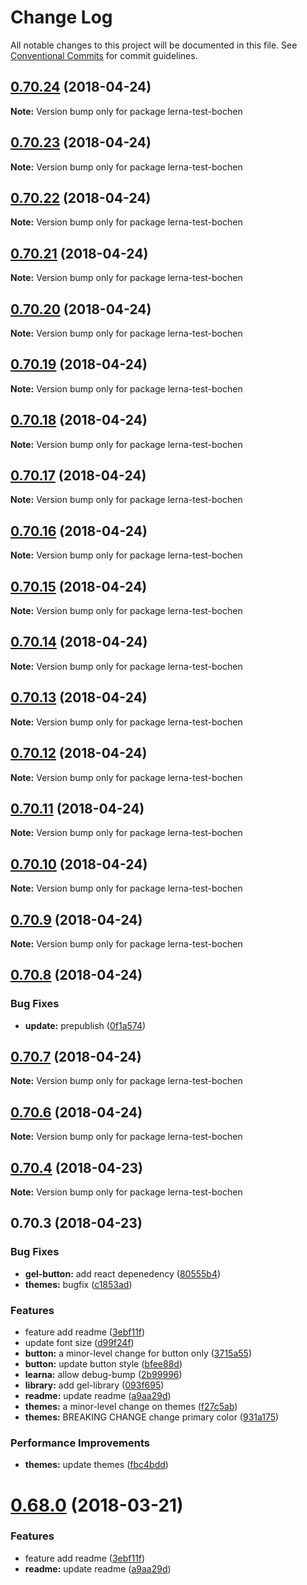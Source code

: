 # Change Log

All notable changes to this project will be documented in this file.
See [Conventional Commits](https://conventionalcommits.org) for commit guidelines.

<a name="0.70.24"></a>
## [0.70.24](https://github.com/bochen2014/lerna-muckaround/compare/v0.70.23...v0.70.24) (2018-04-24)

**Note:** Version bump only for package lerna-test-bochen





<a name="0.70.23"></a>
## [0.70.23](https://github.com/bochen2014/lerna-muckaround/compare/v0.70.22...v0.70.23) (2018-04-24)

**Note:** Version bump only for package lerna-test-bochen





<a name="0.70.22"></a>
## [0.70.22](https://github.com/bochen2014/lerna-muckaround/compare/v0.70.21...v0.70.22) (2018-04-24)

**Note:** Version bump only for package lerna-test-bochen





<a name="0.70.21"></a>
## [0.70.21](https://github.com/bochen2014/lerna-muckaround/compare/v0.70.20...v0.70.21) (2018-04-24)

**Note:** Version bump only for package lerna-test-bochen





<a name="0.70.20"></a>
## [0.70.20](https://github.com/bochen2014/lerna-muckaround/compare/v0.70.19...v0.70.20) (2018-04-24)

**Note:** Version bump only for package lerna-test-bochen





<a name="0.70.19"></a>
## [0.70.19](https://github.com/bochen2014/lerna-muckaround/compare/v0.70.18...v0.70.19) (2018-04-24)

**Note:** Version bump only for package lerna-test-bochen





<a name="0.70.18"></a>
## [0.70.18](https://github.com/bochen2014/lerna-muckaround/compare/v0.70.17...v0.70.18) (2018-04-24)

**Note:** Version bump only for package lerna-test-bochen





<a name="0.70.17"></a>
## [0.70.17](https://github.com/bochen2014/lerna-muckaround/compare/v0.70.16...v0.70.17) (2018-04-24)

**Note:** Version bump only for package lerna-test-bochen





<a name="0.70.16"></a>
## [0.70.16](https://github.com/bochen2014/lerna-muckaround/compare/v0.70.15...v0.70.16) (2018-04-24)

**Note:** Version bump only for package lerna-test-bochen





<a name="0.70.15"></a>
## [0.70.15](https://github.com/bochen2014/lerna-muckaround/compare/v0.70.14...v0.70.15) (2018-04-24)

**Note:** Version bump only for package lerna-test-bochen





<a name="0.70.14"></a>
## [0.70.14](https://github.com/bochen2014/lerna-muckaround/compare/v0.70.13...v0.70.14) (2018-04-24)

**Note:** Version bump only for package lerna-test-bochen





<a name="0.70.13"></a>
## [0.70.13](https://github.com/bochen2014/lerna-muckaround/compare/v0.70.12...v0.70.13) (2018-04-24)

**Note:** Version bump only for package lerna-test-bochen





<a name="0.70.12"></a>
## [0.70.12](https://github.com/bochen2014/lerna-muckaround/compare/v0.70.11...v0.70.12) (2018-04-24)




**Note:** Version bump only for package lerna-test-bochen

<a name="0.70.11"></a>
## [0.70.11](https://github.com/bochen2014/lerna-muckaround/compare/v0.70.10...v0.70.11) (2018-04-24)

**Note:** Version bump only for package lerna-test-bochen





<a name="0.70.10"></a>
## [0.70.10](https://github.com/bochen2014/lerna-muckaround/compare/v0.70.9...v0.70.10) (2018-04-24)

**Note:** Version bump only for package lerna-test-bochen





<a name="0.70.9"></a>
## [0.70.9](https://github.com/bochen2014/lerna-muckaround/compare/v0.70.8...v0.70.9) (2018-04-24)

**Note:** Version bump only for package lerna-test-bochen





<a name="0.70.8"></a>
## [0.70.8](https://github.com/bochen2014/lerna-muckaround/compare/v0.70.7...v0.70.8) (2018-04-24)


### Bug Fixes

* **update:** prepublish ([0f1a574](https://github.com/bochen2014/lerna-muckaround/commit/0f1a574))





<a name="0.70.7"></a>
## [0.70.7](https://github.com/bochen2014/lerna-muckaround/compare/v0.70.6...v0.70.7) (2018-04-24)

**Note:** Version bump only for package lerna-test-bochen





<a name="0.70.6"></a>
## [0.70.6](https://github.com/bochen2014/lerna-muckaround/compare/v0.70.5...v0.70.6) (2018-04-24)

**Note:** Version bump only for package lerna-test-bochen





<a name="0.70.4"></a>
## [0.70.4](https://github.com/bochen2014/lerna-muckaround/compare/v0.70.3...v0.70.4) (2018-04-23)




**Note:** Version bump only for package lerna-test-bochen

<a name="0.70.3"></a>
## 0.70.3 (2018-04-23)


### Bug Fixes

* **gel-button:** add react depenedency ([80555b4](https://github.com/bochen2014/lerna-muckaround/commit/80555b4))
* **themes:** bugfix ([c1853ad](https://github.com/bochen2014/lerna-muckaround/commit/c1853ad))


### Features

* feature add readme ([3ebf11f](https://github.com/bochen2014/lerna-muckaround/commit/3ebf11f))
* update font size ([d99f24f](https://github.com/bochen2014/lerna-muckaround/commit/d99f24f))
* **button:** a minor-level change for button only ([3715a55](https://github.com/bochen2014/lerna-muckaround/commit/3715a55))
* **button:** update button style ([bfee88d](https://github.com/bochen2014/lerna-muckaround/commit/bfee88d))
* **learna:** allow debug-bump ([2b99996](https://github.com/bochen2014/lerna-muckaround/commit/2b99996))
* **library:** add gel-library ([093f695](https://github.com/bochen2014/lerna-muckaround/commit/093f695))
* **readme:** update readme ([a9aa29d](https://github.com/bochen2014/lerna-muckaround/commit/a9aa29d))
* **themes:** a minor-level change on themes ([f27c5ab](https://github.com/bochen2014/lerna-muckaround/commit/f27c5ab))
* **themes:** BREAKING CHANGE change primary color ([931a175](https://github.com/bochen2014/lerna-muckaround/commit/931a175))


### Performance Improvements

* **themes:** update themes ([fbc4bdd](https://github.com/bochen2014/lerna-muckaround/commit/fbc4bdd))




<a name="0.68.0"></a>
# [0.68.0](https://github.com/bochen2014/lerna-muckaround/compare/0.67.1...0.68.0) (2018-03-21)


### Features

* feature add readme ([3ebf11f](https://github.com/bochen2014/lerna-muckaround/commit/3ebf11f))
* **readme:** update readme ([a9aa29d](https://github.com/bochen2014/lerna-muckaround/commit/a9aa29d))
